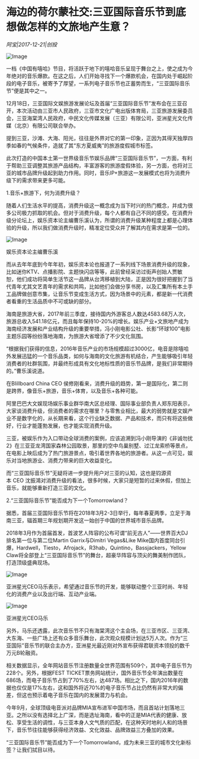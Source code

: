 # 海边的荷尔蒙社交:三亚国际音乐节到底想做怎样的文旅地产生意？

*阿宝|2017-12-21|创投*

![Image](http://p2.pstatp.com/large/59380000c5a8e5022906)

一档《中国有嘻哈》节目，将活跃于地下的嘻哈音乐呈现于舞台之上，使之成为今年绝对的音乐爆款。在这之后，人们开始寻找下一个爆款机会，在国内处于崛起阶段的电子音乐，被寄予了厚望，一系列电子音乐节也正蓄势而生，“三亚国际音乐节”便是其中之一。

12月18日，三亚国际文娱旅游发展论坛及首届“三亚国际音乐节”发布会在三亚召开，本次活动由三亚市人民政府，三亚市文化广电出版体育局，三亚旅游发展委员会，三亚海棠湾人民政府，中民文化传媒发展（三亚）有限公司，亚洲星光文化传媒（北京）有限公司联合举办。

提到三亚，沙滩、大海、阳光，往往是外界对它的第一印象，正因为其得天独厚四季如春的气候条件，造就了其“东方夏威夷”的旅游度假城市标签。

此次打造的中国本土第一世界级音乐节娱乐品牌“三亚国际音乐节”，一方面，有利于帮助三亚调整其旅游产品结构，丰富游客的旅游度假体验，另一方面，也将对三亚的城市品牌升级起到助力作用。同时，音乐IP+旅游这一发展模式也将为消费升级下的需求带来更多可能。

1.音乐+旅游下，何为消费升级？

随着人们生活水平的提高，消费升级这一概念成为当下时兴的热门概念，并成为很多公司极力抓取的机会。但对于消费升级，每个人都有自己不同的感受。在消费升级分论坛上，娱乐资本论主编曹乐溪认为，所谓的消费升级某种程度上都是心理体验的升级，所以我们做消费升级时，精准定位受众并了解其内在需求是第一位的。

![Image](http://p1.pstatp.com/large/5937000106af379e2cc8)

娱乐资本论主编曹乐溪

而从去年年底到今年年初，娱乐资本论也报道了一系列线下场景消费升级的现象，比如迷你KTV、点播影院、主题快闪店等等，此前曾经采访过街声创始人贾敏恕，他们成功将简单生活节这一品牌从台湾移植到大陆，正是因为很好把握到了当代青年尤其文艺青年的需求和共鸣，比如他们会做分享书房，以及汇集所有本土手工品牌做创意市集，让音乐节变成生活方式，因为场景中的元素，都是新一代消费者看重的生活品质中不可或缺的部分。

海南是旅游大省，2017年前三季度，接待国内外游客总人数达4583.68万人次，旅游总收入541.18亿元，而且每年保持10-20%的增长。娱乐产业+文旅地产成为海南经济发展和产业结构升级的重要举措，冯小刚电影公社、长影“环球100”电影主题乐园等纷纷落地海南，为旅游大省增添了不少文化氛围。

“根据我们获得的信息，2016年音乐产业的市场规模超过3000亿，电音是除嘻哈外发展迅猛的一个音乐品类，如何与海南的文化旅游有机结合，产生能够吸引年轻消费者的社群氛围，并最终形成具有文化地标性质的音乐节品牌，是我们非常期待的。”曹乐溪说道。

在BIillboard China CEO 侯修刚看来，消费升级的趋势，第一是国际化，第二则是跨界，像音乐+旅游，音乐+体育，以及音乐+各种可能。

阿里巴巴大文娱现场娱乐事业群华南大区总经理、国际事业部负责人郑东阳表示，大家谈消费升级，但消费者的需求在哪里？与零售业相比，最大的弱势就是文娱产业不是数字化的，从长期来看，这个行业缺乏数据、产品和技术，而只有将这些做好，行业才能蓬勃发展，也才能实现消费升级。

三亚，被娱乐作为入口带动全球消费的案例，应该追溯到冯小刚导演的《非诚勿扰2》在三亚亚龙湾国家森林公园取景，那里的空中鸟巢别墅、过江龙索桥等景点，在电影上映后成为了热门旅游景点，吸引着世界各地的旅游者。从这一点可见，娱乐对当地旅游业、消费力带来的巨大收益变化。

而“三亚国际音乐节”无疑将进一步提升用户对三亚的认知，这也是钧源资本 CEO 沈振鴻对消费升级的看法，很多时候，大家只是短暂的过来休假，但加上音乐，就能够重新打造三亚的文化。

2.“三亚国际音乐节”能否成为下一个Tomorrowland？

据悉，首届三亚国际音乐节将在2018年3月2-3日举行，每年春夏两季，立足于海南三亚，辐首期三年规划期开发这一始创于中国的世界城市音乐品牌。

2018年3月作为首届首发，首波艺人阵容的公布可谓“前无古人”——世界百大DJ排名第一位与第二位Martin Garrix与Dimitri Vegas&Like Mike国内首度同台引爆，Hardwell，Tiesto，Afrojack，R3hab，Quintino，Bassjackers，Yellow Claw将全部登上“三亚国际音乐节”的舞台，超豪华阵容与顶尖的舞美制作团队，打造顶级盛典现场。

![Image](http://p1.pstatp.com/large/5937000106b0c873fc75)

亚洲星光CEO马乐表示，希望通过音乐节的开发，能够联动整个三亚时尚、年轻化的消费产业以及出行端、互动产业端。

![Image](http://p1.pstatp.com/large/593500040eb11991984b)

亚洲星光CEO马乐

另外，马乐还透露，此次音乐节不只有海棠湾这个主会场，在三亚市区、三亚湾、大东海、一些广场上还有众多音乐舞台，此次观众规模计划达5万人次。作为“三亚国际”音乐节的联合主办方，亚洲星光最近刚对外宣布获得君联资本领投的数千万元B轮融资。

相关数据显示，全年网站音乐节注册数量全世界范围有509个，其中电子音乐节为228个。另外，根据FEST TICKET票务网站统计，国外音乐节全年演出数量在686场，而电子音乐节占到了70%左右，达487场。相比之下，国内2016年的数据也仅仅是17%左右，这和国外将近70%的电子音乐节占比仍然有非常大的偏差，但这也预示着电子音乐在国内的发展潜力与机会。

今年9月，全球顶级电音派对品牌MIA宣布进军中国市场，而且首站计划落地三亚。之所以没有选择北上广深，而是选址海南，看中的正是MIA代表的健康、放松、享受生活的调性，与三亚本身人文气质的匹配，在这种天时地利人和的场景下，音乐节往往能够获得经济效益、文化效益、品牌效益三方叠加的效果。

“三亚国际音乐节”能否成为下一个Tomorrowland，成为未来三亚的城市文化新标签？让我们拭目以待。

